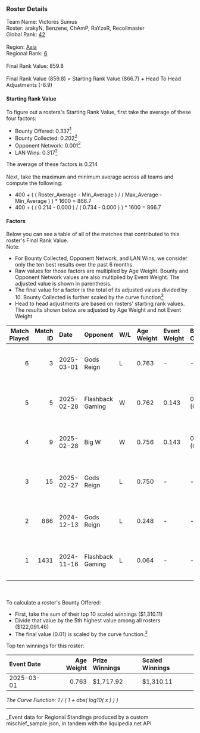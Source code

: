 ### Roster Details<br />
Team Name: Victores Sumus<br />
Roster: arakyN, Benzene, ChAmP, RaYzeR, Recoilmaster<br />
Global Rank: [42](../../standings_global_2025_05_05.md)<br />
<br />
Region: [Asia]( ../../standings_asia_2025_05_05.md)<br />
Regional Rank: [6]( ../../standings_asia_2025_05_05.md)<br />
<br />
Final Rank Value:  859.8<br />
<br />
Final Rank Value (859.8) = Starting Rank Value (866.7) + Head To Head Adjustments (-6.9)<br />

#### Starting Rank Value<br />
To figure out a rosters's Starting Rank Value, first take the average of these four factors:<br />
- Bounty Offered: 0.337[<sup>1</sup>](#table2)
- Bounty Collected: 0.202[<sup>2</sup>](#table1)
- Opponent Network: 0.001[<sup>2</sup>](#table1)
- LAN Wins: 0.317[<sup>2</sup>](#table1)

The average of these factors is 0.214<br />
<br />
Next, take the maximum and minimum average across all teams and compute the following:<br />
- 400 + ( ( Roster_Average - Min_Average ) / ( Max_Average - Min_Average ) ) * 1600 = 866.7
- 400 + ( ( 0.214 - 0.000 ) / ( 0.734 - 0.000 ) ) * 1600 = 866.7


#### Factors<br />
Below you can see a table of all of the matches that contributed to this roster's Final Rank Value.<br />
Note:<br />

- For Bounty Collected, Opponent Network, and LAN Wins, we consider only the ten best results over the past 6 months.
- Raw values for those factors are multiplied by Age Weight. Bounty and Opponent Network values are also multiplied by Event Weight. The adjusted value is shown in parenthesis.
- The final value for a factor is the total of its adjusted values divided by 10. Bounty Collected is further scaled by the curve function[<sup>3</sup>](#curveFunction)
- Head to head adjustments are based on rosters' starting rank values. The results shown below are adjusted by Age Weight and not Event Weight
<span id="table1"></span><br />


| Match Played | Match ID | Date       | Opponent         | W/L | Age Weight | Event Weight | Bounty Collected | Opponent Network | LAN Wins  | H2H Adj. | Roster                                       |
| -: | -: | :- | :- | :- | :- | :- | :- | :- | :- | -: | :- |
|            6 |        3 | 2025-03-01 | Gods Reign       | L   | 0.763      | -            | -                | -                | -         |    -8.92 | arakyN, Benzene, ChAmP, RaYzeR, Recoilmaster |
|            5 |        5 | 2025-02-28 | Flashback Gaming | W   | 0.762      | 0.143        | 0.005 (0.001)    | 0.090 (0.010)    | 1 (0.762) |     8.98 | arakyN, Benzene, ChAmP, RaYzeR, Recoilmaster |
|            4 |        9 | 2025-02-28 | Big W            | W   | 0.756      | 0.143        | 0.005 (0.001)    | 0.034 (0.004)    | 1 (0.756) |     6.02 | arakyN, Benzene, ChAmP, RaYzeR, Recoilmaster |
|            3 |       15 | 2025-02-27 | Gods Reign       | L   | 0.750      | -            | -                | -                | -         |    -9.07 | arakyN, Benzene, ChAmP, RaYzeR, Recoilmaster |
|            2 |      886 | 2024-12-13 | Gods Reign       | L   | 0.248      | -            | -                | -                | -         |    -2.64 | arakyN, Benzene, ChAmP, RaYzeR, Recoilmaster |
|            1 |     1431 | 2024-11-16 | Flashback Gaming | L   | 0.064      | -            | -                | -                | -         |    -1.26 | arakyN, Benzene, ChAmP, RaYzeR, Recoilmaster |

<br />
<span id="table2"></span><br />
To calculate a roster's Bounty Offered:<br />

- First, take the sum of their top 10 scaled winnings ($1,310.11)
- Divide that value by the 5th highest value among all rosters ($122,091.46)
- The final value (0.01) is scaled by the curve function.[<sup>3</sup>](#curveFunction)

Top ten winnings for this roster:<br />

| Event Date | Age Weight | Prize Winnings | Scaled Winnings |
| :- | -: | :- | :- |
| 2025-03-01 |      0.763 | $1,717.92      | $1,310.11       |


<span id="curveFunction"></span>_The Curve Function: 1 / ( 1 + abs( log10( x ) ) )_<br />

---
_Event data for Regional Standings produced by a custom mischief_sample.json, in tandem with the liquipedia.net API<br />
